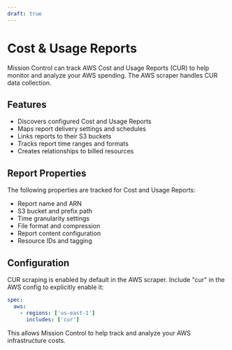 ```yaml
---
draft: true
---
```


# Cost & Usage Reports

Mission Control can track AWS Cost and Usage Reports (CUR) to help monitor and analyze your AWS spending. The AWS scraper handles CUR data collection.

## Features

- Discovers configured Cost and Usage Reports
- Maps report delivery settings and schedules
- Links reports to their S3 buckets
- Tracks report time ranges and formats
- Creates relationships to billed resources

## Report Properties

The following properties are tracked for Cost and Usage Reports:

- Report name and ARN
- S3 bucket and prefix path
- Time granularity settings
- File format and compression
- Report content configuration
- Resource IDs and tagging

## Configuration

CUR scraping is enabled by default in the AWS scraper. Include "cur" in the AWS config to explicitly enable it:

```yaml
spec:
  aws:
    - regions: ['us-east-1']
      includes: ['cur']
```

This allows Mission Control to help track and analyze your AWS infrastructure costs.
